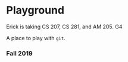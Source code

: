 # Playground
Erick is taking CS 207, CS 281, and AM 205. 
G4

A place to play with `git`.

### Fall 2019
